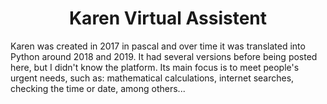 <h1 align="center">Karen Virtual Assistent</h1>
Karen was created in 2017 in pascal and over time it was translated into Python around 2018 and 2019. It had several versions before being posted here, but I didn't know the platform.
Its main focus is to meet people's urgent needs, such as: mathematical calculations, internet searches, checking the time or date, among others...